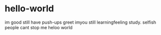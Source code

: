 # hello-world
im good still have push-ups
greet imyou still learningfeeling 
study. selfish people cant stop me
heloo world 
